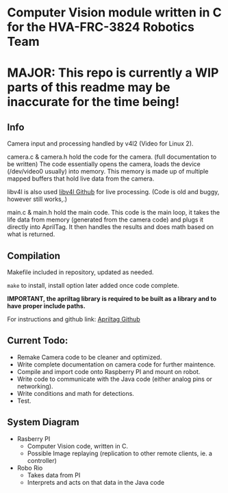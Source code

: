 # Computer Vision module written in C for the HVA-FRC-3824 Robotics Team

# MAJOR: This repo is currently a WIP parts of this readme may be inaccurate for the time being!

## Info
Camera input and processing handled by v4l2 (Video for Linux 2).

camera.c & camera.h hold the code for the camera. (full documentation to be written)
The code essentially opens the camera, loads the device (/dev/video0 usually) into memory. This memory is made up of multiple mapped buffers that hold live data from the camera.

libv4l is also used [libv4l Github](https://github.com/philips/libv4l) for live processing. (Code is old and buggy, however still works,.)

main.c & main.h hold the main code.
This code is the main loop, it takes the life data from memory (generated from the camera code) and plugs it directly into AprilTag. It then handles the results and does math based on what is returned.
## Compilation
Makefile included in repository, updated as needed.

`make` to install, install option later added once code complete.

**IMPORTANT, the apriltag library is required to be built as a library and to have proper include paths.**

For instructions and github link: [Apriltag Github](https://github.com/AprilRobotics/apriltag)


## Current Todo:
- Remake Camera code to be cleaner and optimized.
- Write complete documentation on camera code for further maintence.
- Compile and import code onto Raspberry PI and mount on robot.
- Write code to communicate with the Java code (either analog pins or networking).
- Write conditions and math for detections.
- Test.

## System Diagram
* Rasberry PI
    * Computer Vision code, written in C.
    * Possible Image replaying (replication to other remote clients, ie. a controller)
* Robo Rio
    * Takes data from PI
    * Interprets and acts on that data in the Java code
